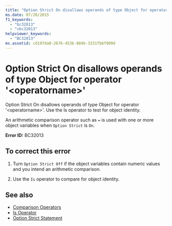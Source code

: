 ```yaml
---
title: "Option Strict On disallows operands of type Object for operator '<operatorname>'"
ms.date: 07/20/2015
f1_keywords: 
  - "bc32013"
  - "vbc32013"
helpviewer_keywords: 
  - "BC32013"
ms.assetid: cd197da8-2676-453b-884b-3231fb6f909d
---
```

# Option Strict On disallows operands of type Object for operator '\<operatorname>'
Option Strict On disallows operands of type Object for operator '\<operatorname>'. Use the Is operator to test for object identity.  
  
 An arithmetic comparison operator such as `=` is used with one or more object variables when `Option Strict` is `On`.  
  
 **Error ID:** BC32013  
  
## To correct this error  
  
1. Turn `Option Strict Off` if the object variables contain numeric values and you intend an arithmetic comparison.  
  
2. Use the `Is` operator to compare for object identity.  
  
## See also

- [Comparison Operators](../language-reference/operators/comparison-operators.md)
- [Is Operator](../language-reference/operators/is-operator.md)
- [Option Strict Statement](../language-reference/statements/option-strict-statement.md)
